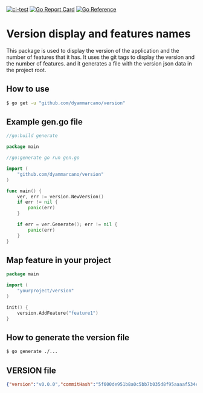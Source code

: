 [![ci-test](https://github.com/dyammarcano/version/actions/workflows/ci.yml/badge.svg?branch=main)](https://github.com/dyammarcano/version/actions/workflows/ci.yml)
[![Go Report Card](https://goreportcard.com/badge/github.com/dyammarcano/version)](https://goreportcard.com/report/github.com/dyammarcano/version)
[![Go Reference](https://pkg.go.dev/badge/github.com/dyammarcano/version.svg)](https://pkg.go.dev/github.com/dyammarcano/version)

# Version display and features names

This package is used to display the version of the application and the number of features that it has. It uses the git tags to display the version and the number of features. and it generates a file with the version json data in the project root.

## How to use

```bash
$ go get -u "github.com/dyammarcano/version"
```
## Example gen.go file

```go
//go:build generate

package main

//go:generate go run gen.go

import (
	"github.com/dyammarcano/version"
)

func main() {
	ver, err := version.NewVersion()
	if err != nil {
		panic(err)
	}

	if err = ver.Generate(); err != nil {
		panic(err)
	}
}

```

## Map feature in your project

```go
package main

import (
    "yourproject/version"
)

init() {
    version.AddFeature("feature1")
}
```

## How to generate the version file

```bash
$ go generate ./...
```

## VERSION file

```json
{"version":"v0.0.0","commitHash":"5f600de951b8a0c5bb7b035d8f95aaaaf534c9e3","date":"2024-05-15T02:24:46Z"}
```